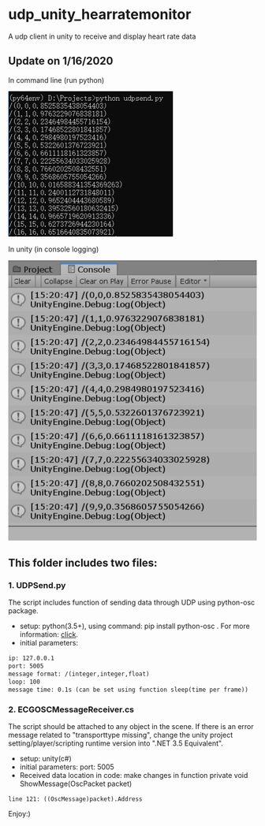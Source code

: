# udp_unity_hearratemonitor
A udp client in unity to receive and display heart rate data

## Update on 1/16/2020
In command line (run python)

![Python](python_send.png)

In unity (in console logging)

![Unity](udp_receive_unity.png)

## This folder includes two files:

### 1. UDPSend.py
The script includes function of sending data through UDP using python-osc package. 
* setup: python(3.5+), using command: pip install python-osc .
For more information: [click](https://github.com/attwad/python-osc).
* initial parameters:
```
ip: 127.0.0.1
port: 5005
message format: /(integer,integer,float)
loop: 100
message time: 0.1s (can be set using function sleep(time per frame))
```
### 2. ECGOSCMessageReceiver.cs
The script should be attached to any object in the scene. If there is an error message related to "transporttype missing", change the unity project setting/player/scripting runtime version into ".NET 3.5 Equivalent". 

* setup: unity(c#)
* initial parameters: port: 5005
* Received data location in code: 
make changes in function private void ShowMessage(OscPacket packet)
```
line 121: ((OscMessage)packet).Address 
```

Enjoy:)
